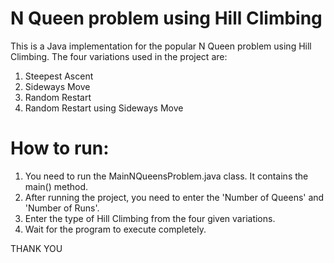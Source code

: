 # N Queen problem using Hill Climbing
This is a Java implementation for the popular N Queen problem using Hill Climbing. The four variations used in the project are:
1. Steepest Ascent
2. Sideways Move
3. Random Restart
4. Random Restart using Sideways Move

# How to run:
1. You need to run the MainNQueensProblem.java class. It contains the main() method.
2. After running the project, you need to enter the 'Number of Queens' and 'Number of Runs'.
3. Enter the type of Hill Climbing from the four given variations.
4. Wait for the program to execute completely.

THANK YOU